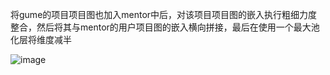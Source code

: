 将gume的项目项目图也加入mentor中后，对该项目项目图的嵌入执行粗细力度整合，然后将其与mentor的用户项目图的嵌入横向拼接，最后在使用一个最大池化层将维度减半

![image](https://github.com/user-attachments/assets/38228e1c-a5fa-4393-b459-c58af204aec7)
